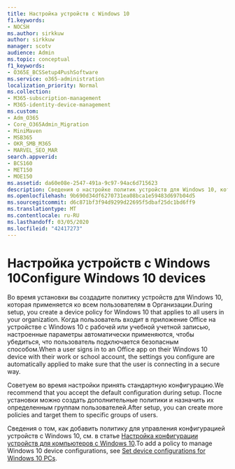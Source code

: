```yaml
---
title: Настройка устройств с Windows 10
f1.keywords:
- NOCSH
ms.author: sirkkuw
author: sirkkuw
manager: scotv
audience: Admin
ms.topic: conceptual
f1_keywords:
- O365E_BCSSetup4PushSoftware
ms.service: o365-administration
localization_priority: Normal
ms.collection:
- M365-subscription-management
- M365-identity-device-management
ms.custom:
- Adm_O365
- Core_O365Admin_Migration
- MiniMaven
- MSB365
- OKR_SMB_M365
- MARVEL_SEO_MAR
search.appverid:
- BCS160
- MET150
- MOE150
ms.assetid: da60e08e-2547-491a-9c97-94ac6d715623
description: Сведения о настройке политик устройств для Windows 10, которые применяются ко всем пользователям в Организации, обеспечивая безопасный способ подключения.
ms.openlocfilehash: 9b690d34df6270731ea08bca1e59483d697b04d5
ms.sourcegitcommit: d6c871bf3f94d9299d22695f5dbaf25dc1bd6ff9
ms.translationtype: MT
ms.contentlocale: ru-RU
ms.lasthandoff: 03/05/2020
ms.locfileid: "42417273"
---
```

# <a name="configure-windows-10-devices"></a><span data-ttu-id="44adf-103">Настройка устройств с Windows 10</span><span class="sxs-lookup"><span data-stu-id="44adf-103">Configure Windows 10 devices</span></span>

<span data-ttu-id="44adf-104">Во время установки вы создадите политику устройств для Windows 10, которая применяется ко всем пользователям в Организации.</span><span class="sxs-lookup"><span data-stu-id="44adf-104">During setup, you create a device policy for Windows 10 that applies to all users in your organization.</span></span> <span data-ttu-id="44adf-105">Когда пользователь входит в приложение Office на устройстве с Windows 10 с рабочей или учебной учетной записью, настроенные параметры автоматически применяются, чтобы убедиться, что пользователь подключается безопасным способом.</span><span class="sxs-lookup"><span data-stu-id="44adf-105">When a user signs in to an Office app on their Windows 10 device with their work or school account, the settings you configure are automatically applied to make sure that the user is connecting in a secure way.</span></span>
  
<span data-ttu-id="44adf-106">Советуем во время настройки принять стандартную конфигурацию.</span><span class="sxs-lookup"><span data-stu-id="44adf-106">We recommend that you accept the default configuration during setup.</span></span> <span data-ttu-id="44adf-107">После установки можно создать дополнительные политики и назначить их определенным группам пользователей.</span><span class="sxs-lookup"><span data-stu-id="44adf-107">After setup, you can create more policies and target them to specific groups of users.</span></span>
  
<span data-ttu-id="44adf-108">Сведения о том, как добавить политику для управления конфигурацией устройств с Windows 10, см. в статье [Настройка конфигурации устройств для компьютеров с Windows 10](protection-settings-for-windows-10-pcs.md).</span><span class="sxs-lookup"><span data-stu-id="44adf-108">To add a policy to manage Windows 10 device configurations, see [Set device configurations for Windows 10 PCs](protection-settings-for-windows-10-pcs.md).</span></span>
  

